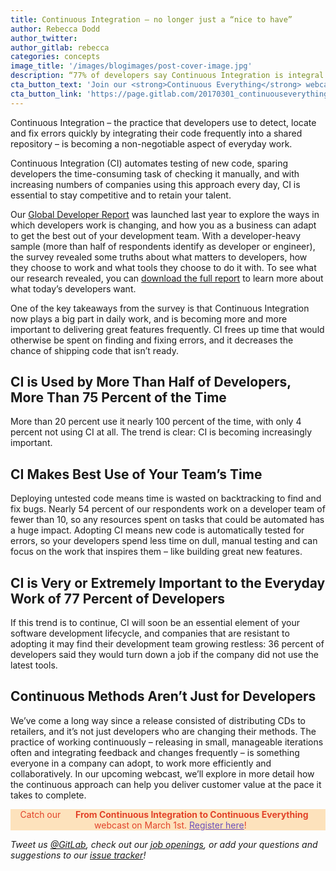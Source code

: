 ```yaml
---
title: Continuous Integration – no longer just a “nice to have”
author: Rebecca Dodd
author_twitter:
author_gitlab: rebecca
categories: concepts
image_title: '/images/blogimages/post-cover-image.jpg'
description: “77% of developers say Continuous Integration is integral to everyday work – we break down what that means.”
cta_button_text: 'Join our <strong>Continuous Everything</strong> webcast live!'
cta_button_link: 'https://page.gitlab.com/20170301_continuouseverything.html'
---
```


Continuous Integration – the practice that developers use to detect, locate and fix errors quickly by integrating their code frequently into a shared repository – is becoming a non-negotiable aspect of everyday work.

<!-- more -->

Continuous Integration (CI) automates testing of new code, sparing developers the time-consuming task of checking it manually, and with increasing numbers of companies using this approach every day, CI is essential to stay competitive and to retain your talent.

Our [Global Developer Report](https://page.gitlab.com/2016-developer-survey_2016-developer-survey.html) was launched last year to explore the ways in which developers work is changing, and how you as a business can adapt to get the best out of your development team. With a developer-heavy sample (more than half of respondents identify as developer or engineer), the survey revealed some truths about what matters to developers, how they choose to work and what tools they choose to do it with. To see what our research revealed, you can [download the full report](https://page.gitlab.com/2016-developer-survey_2016-developer-survey.html) to learn more about what today’s developers want.

One of the key takeaways from the survey is that Continuous Integration now plays a big part in daily work, and is becoming more and more important to delivering great features frequently. CI frees up time that would otherwise be spent on finding and fixing errors, and it decreases the chance of shipping code that isn’t ready.

## CI is Used by More Than Half of Developers, More Than 75 Percent of the Time

More than 20 percent use it nearly 100 percent of the time, with only 4 percent not using CI at all. The trend is clear: CI is becoming increasingly important.

## CI Makes Best Use of Your Team’s Time

Deploying untested code means time is wasted on backtracking to find and fix bugs. Nearly 54 percent of our respondents work on a developer team of fewer than 10, so any resources spent on tasks that could be automated has a huge impact. Adopting CI means new code is automatically tested for errors, so your developers spend less time on dull, manual testing and can focus on the work that inspires them – like building great new features.

## CI is Very or Extremely Important to the Everyday Work of 77 Percent of Developers

If this trend is to continue, CI will soon be an essential element of your software development lifecycle, and companies that are resistant to adopting it may find their development team growing restless: 36 percent of developers said they would turn down a job if the company did not use the latest tools.

## Continuous Methods Aren’t Just for Developers
We’ve come a long way since a release consisted of distributing CDs to retailers, and it’s not just developers who are changing their methods. The practice of working continuously – releasing in small, manageable iterations often and integrating feedback and changes frequently – is something everyone in a company can adopt, to work more efficiently and collaboratively. In our upcoming webcast, we’ll explore in more detail how the continuous approach can help you deliver customer value at the pace it takes to complete.

<p class="alert alert-orange" style="background-color: rgba(252,163,38,.3); border-color: rgba(252,163,38,.3); color: rgb(226,67,41) !important; text-align: center;">Catch our &nbsp;&nbsp;<i class="fa fa-gitlab" style="color:rgb(107,79,187); font-size:.85em" aria-hidden="true"></i> &nbsp;&nbsp;<strong>From Continuous Integration to Continuous Everything</strong> &nbsp;&nbsp;<i class="fa fa-gitlab" style="color:rgb(107,79,187); font-size:.85em" aria-hidden="true"></i> &nbsp;&nbsp;webcast on March 1st. <a style="color: rgb(107,79,187);" href="https://page.gitlab.com/20170301_continuouseverything.html">Register here</a>!</p>

_Tweet us [@GitLab](https://twitter.com/gitlab), check out our [job openings](https://about.gitlab.com/jobs/), or add your questions and suggestions to our [issue tracker](https://gitlab.com/gitlab-org/gitlab-ce/issues)!_
